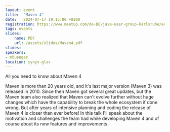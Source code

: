 ```yaml
---
layout: event
title:  "Maven 4"
date:   2024-07-17 19:15:00 +0200
registration: https://www.meetup.com/de-DE/java-user-group-karlsruhe/events/299957683/
tags: events
slides:
    name: PDF
    url: /assets/slides/Maven4.pdf
slides: 
speakers:
- mbuenger
location: synyx-glas
---
```


All you need to know about Maven 4

Maven is more than 20 years old, and it's last major version (Maven 3) was released in 2010. Since then Maven got several great updates, but the Maven team also realized that Maven can't evolve further without huge changes which have the capability to break the whole ecosystem if done wrong. But after years of intensive planning and coding the release of Maven 4 is closer than ever before!
In this talk I'll speak about the motivation and challenges the team had while developing Maven 4 and of course about its new features and improvements.
